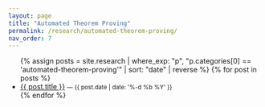 ```yaml
---
layout: page
title: "Automated Theorem Proving"
permalink: /research/automated-theorem-proving/
nav_order: 7
---
```

<!-- Auto-list every article whose first category matches this slug -->
<ul>
{% assign posts = site.research | where_exp: "p", "p.categories[0] == 'automated-theorem-proving'" | sort: "date" | reverse %}
{% for post in posts %}
  <li><a href="{{ post.url | relative_url }}">{{ post.title }}</a> <small>— {{ post.date | date: '%-d %b %Y' }}</small></li>
{% endfor %}
</ul>
